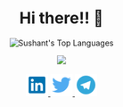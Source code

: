 
<h1 align="center">Hi there!! 👋</h1>

<p align="center">
    <img width="500"
        src="https://github-readme-stats.vercel.app/api/top-langs/?username=SushantPhalke&langs_count=10&layout=compact&theme=tokyonight" 
        alt="Sushant's Top Languages"
    />
</p>
<p align="center">
    <img width="500"
   src="https://github-readme-stats.vercel.app/api?username=sushantphalke&theme=dark&show_icons=true"
</p>
<p align="center">
    <a href="https://www.linkedin.com/in/sushantphalke/">
        <img src='img/linkedin.svg' alt='linkedin' height='40'>
    </a>
    <a href="https://twitter.com/sushantphalke2">
        <img src='img/twitter.svg' alt='twitter' height='40'>
    </a>
    <a href="https://telegram.me/sushant phalke">
        <img src='img/telegram.svg' alt='telegram' height='40'>
    </a>
</p>

<!--
**SushantPhalke/sushantphalke** is a ✨ _special_ ✨ repository because its `README.md` (this file) appears on your GitHub profile.

Here are some ideas to get you started:

- 🔭 I’m currently working on ...
- 🌱 I’m currently learning ...
- 👯 I’m looking to collaborate on ...
- 🤔 I’m looking for help with ...
- 💬 Ask me about ...
- 📫 How to reach me: ...
- 😄 Pronouns: ...
- ⚡ Fun fact: ...
-->

